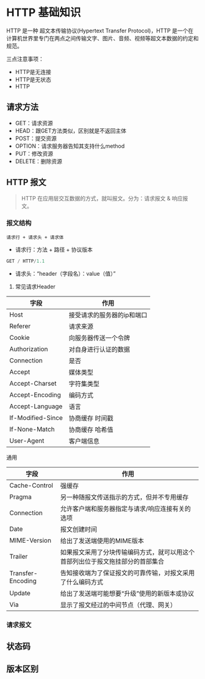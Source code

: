 # HTTP 基础知识

HTTP 是一种 超文本传输协议(Hypertext Transfer Protocol)，HTTP 是一个在计算机世界里专门在两点之间传输文字、图片、音频、视频等超文本数据的约定和规范。

三点注意事项：

- HTTP是无连接
- HTTP是无状态
- HTTP

## 请求方法

- GET：请求资源
- HEAD：跟GET方法类似，区别就是不返回主体
- POST：提交资源
- OPTION：请求服务器告知其支持什么method
- PUT：修改资源
- DELETE：删除资源


## HTTP 报文

> HTTP 在应用层交互数据的方式，就叫报文。分为：请求报文 & 响应报文。

### 报文结构

```
请求行 + 请求头 + 请求体
```

- 请求行：方法 + 路径 + 协议版本

```js
GET / HTTP/1.1
```

- 请求头：“header（字段名）：value（值）”

1. 常见请求Header

字段 | 作用
------------- | -------------
Host  | 接受请求的服务器的ip和端口
Referer  | 请求来源
Cookie   | 向服务器传送一个令牌
Authorization | 对自身进行认证的数据
Connection    | 是否
Accept           | 媒体类型
Accept-Charset   | 字符集类型
Accept-Encoding  | 编码方式
Accept-Language  | 语言
If-Modified-Since |  协商缓存 时间戳
If-None-Match     |  协商缓存 哈希值
User-Agent | 客户端信息


通用

字段 | 作用
------------- | -------------
Cache-Control | 强缓存
Pragma        | 另一种随报文传送指示的方式，但并不专用缓存
Connection         |      允许客户端和服务器指定与请求/响应连接有关的选项
Date               |      报文创建时间
MIME-Version       |      给出了发送端使用的MIME版本
Trailer            |      如果报文采用了分块传输编码方式，就可以用这个首部列出位于报文拖挂部分的首部集合
Transfer-Encoding  |      告知接收端为了保证报文的可靠传输，对报文采用了什么编码方式
Update             |      给出了发送端可能想要“升级”使用的新版本或协议
Via                |      显示了报文经过的中间节点（代理、网关）

### 请求报文

### 


## 状态码


## 版本区别